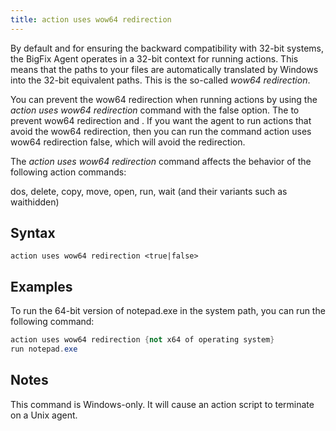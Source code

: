 ```yaml
---
title: action uses wow64 redirection
---
```


By default and for ensuring the backward compatibility with 32-bit systems, the BigFix Agent operates in a 32-bit context for running actions. 
This means that the paths to your files are automatically translated by Windows into the 32-bit equivalent paths. This is the so-called  <i>wow64 redirection</i>.


You can prevent the wow64 redirection when running actions by using the <i>action uses wow64 redirection</i> command with the false option.
The to prevent wow64 redirection and . 
If you want the agent to run actions that avoid the wow64 redirection, then you can run the command action uses wow64 redirection false, which will avoid the redirection.

The <i>action uses wow64 redirection</i> command affects the behavior of the following action commands:

dos, delete, copy, move, open, run, wait (and their variants such as waithidden)


## Syntax

    action uses wow64 redirection <true|false>

	
## Examples

To run the 64-bit version of notepad.exe in the system path, you can run the following command:

```actionscript
action uses wow64 redirection {not x64 of operating system}
run notepad.exe
```

## Notes

This command is Windows-only. It will cause an action script to terminate on a Unix agent.
